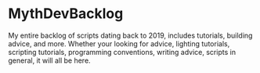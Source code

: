# MythDevBacklog
My entire backlog of scripts dating back to 2019, includes tutorials, building advice, and more. 
Whether your looking for advice, lighting tutorials, scripting tutorials, programming conventions, writing advice, scripts in general, it will all be here.
